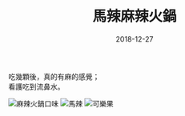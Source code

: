 ﻿---
layout: post
title: 馬辣麻辣火鍋
date: 2018-12-27
category: [說]
tags: [看護]
---


吃幾顆後，真的有麻的感覺；<br />
看護吃到流鼻水。

<!--more-->
![麻辣火鍋口味](/blog/assets/images/2018/crackers1.jpg "麻辣火鍋口味")
![馬辣](/blog/assets/images/2018/crackers2.jpg "馬辣")
![可樂果](/blog/assets/images/2018/crackers3.jpg "可樂果")

